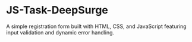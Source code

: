 # JS-Task-DeepSurge
A simple registration form built with HTML, CSS, and JavaScript featuring input validation and dynamic error handling.
